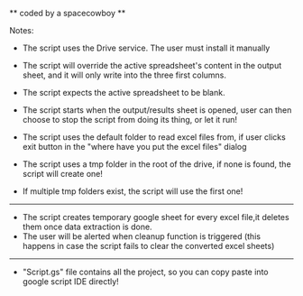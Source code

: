 ** coded by a spacecowboy **

Notes:

+ The script uses the Drive service. The user must install it manually
+ The script will override the active spreadsheet's content in the output sheet, and it will only write into the three first columns.
+ The script expects the active spreadsheet to be blank.


+ The script starts when the output/results sheet is opened, user can then choose to stop the script from doing its thing, or let it run!
+ The script uses the default folder to read excel files from, if user clicks exit button in the "where have you put the excel files" dialog
+ The script uses a tmp folder in the root of the drive, if none is found, the script will create one!
+ If multiple tmp folders exist, the script will use the first one!
----------
+ The script creates temporary google sheet for every excel file,it deletes them once data extraction is done.
+ The user will be alerted when cleanup function is triggered (this happens in case the script fails to clear the converted excel sheets)
----------
+ "Script.gs" file contains all the project, so you can copy paste into google script IDE directly!
